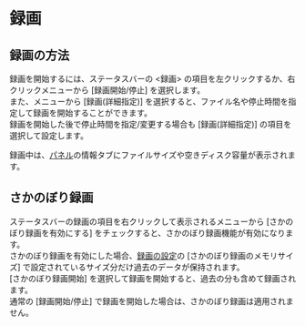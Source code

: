 # 録画

## 録画の方法

録画を開始するには、ステータスバーの <録画> の項目を左クリックするか、右クリックメニューから [録画開始/停止] を選択します。  
また、メニューから [録画(詳細指定)] を選択すると、ファイル名や停止時間を指定して録画を開始することができます。  
録画を開始した後で停止時間を指定/変更する場合も [録画(詳細指定)] の項目を選択して設定します。

録画中は、[パネル](panel.md)の情報タブにファイルサイズや空きディスク容量が表示されます。

## さかのぼり録画

ステータスバーの録画の項目を右クリックして表示されるメニューから [さかのぼり録画を有効にする] をチェックすると、さかのぼり録画機能が有効になります。  
さかのぼり録画を有効にした場合、[録画の設定](options/record.md)の [さかのぼり録画のメモリサイズ]
で設定されているサイズ分だけ過去のデータが保持されます。  
[さかのぼり録画開始] を選択して録画を開始すると、過去の分も含めて録画されます。  
通常の [録画開始/停止] で録画を開始した場合は、さかのぼり録画は適用されません。

